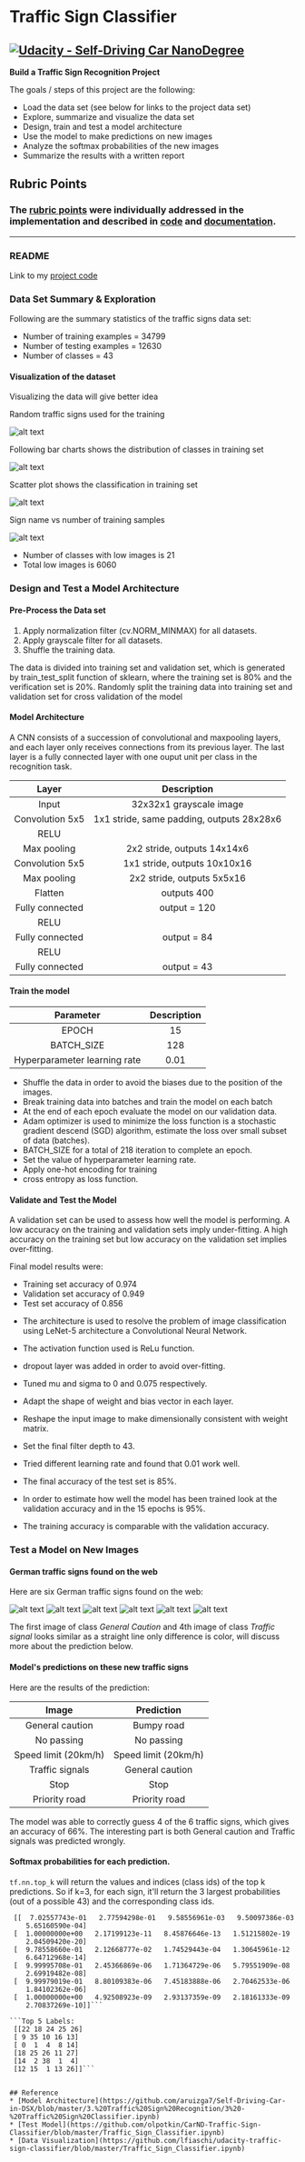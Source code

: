 # **Traffic Sign Classifier** 
[![Udacity - Self-Driving Car NanoDegree](https://s3.amazonaws.com/udacity-sdc/github/shield-carnd.svg)](http://www.udacity.com/drive)
---

**Build a Traffic Sign Recognition Project**

The goals / steps of this project are the following:
* Load the data set (see below for links to the project data set)
* Explore, summarize and visualize the data set
* Design, train and test a model architecture
* Use the model to make predictions on new images
* Analyze the softmax probabilities of the new images
* Summarize the results with a written report


[//]: # (Image References)

[image1]: ./Writeup/dataset_summary.png "dataset_summary"
[image2]: ./Writeup/class_distribution.png "Distribution"
[image3]: ./Writeup/class_scatter.png "Scatter"
[image4]: ./Writeup/class_histogram.png "Sign Name"
[image5]: ./traffic_signs_samples/image1.jpg "Traffic Sign 1"
[image6]: ./traffic_signs_samples/image2.jpg "Traffic Sign 2"
[image7]: ./traffic_signs_samples/image3.jpg "Traffic Sign 3"
[image8]: ./traffic_signs_samples/image4.jpg "Traffic Sign 4"
[image9]: ./traffic_signs_samples/image5.jpg "Traffic Sign 5"
[image10]: ./traffic_signs_samples/image6.jpg "Traffic Sign 6"

## Rubric Points
### The [rubric points](https://review.udacity.com/#!/rubrics/481/view) were individually addressed in the implementation and described in [code](https://github.com/velsarav/Traffic-Sign-Classifier/blob/master/Traffic_sign_classifier.ipynb) and [documentation](https://github.com/velsarav/Traffic-Sign-Classifier/blob/master/Traffic_sign_classifier.html).  

---
### README
Link to my [project code](https://github.com/velsarav/Traffic-Sign-Classifier/blob/master/Traffic_sign_classifier.ipynb)

### Data Set Summary & Exploration

Following are the summary statistics of the traffic signs data set:


* Number of training examples = 34799
* Number of testing examples = 12630
* Number of classes = 43

#### Visualization of the dataset

Visualizing the data will give better idea

Random traffic signs used for the training

![alt text][image1]

Following bar charts shows the distribution of classes in training set

![alt text][image2]

Scatter plot shows the classification in training set

![alt text][image3]

Sign name vs number of training samples

![alt text][image4]

* Number of classes with low images is 21
* Total low images is 6060

### Design and Test a Model Architecture

#### Pre-Process the Data set


1.  Apply normalization filter (cv.NORM_MINMAX) for all datasets.
2.  Apply grayscale filter for all datasets.
3.  Shuffle the training data.

The data is divided into training set and validation set, which is generated by train_test_split function of sklearn, where the training set is 80% and the verification set is 20%. Randomly split the training data into training set and validation set for cross validation of the model


#### Model Architecture

A CNN consists of a succession of convolutional and maxpooling layers, and each layer only receives connections from its previous layer. The last layer is a fully connected layer with one ouput unit per class in the recognition task.

| Layer         		|     Description	        					| 
|:---------------------:|:---------------------------------------------:| 
| Input         		| 32x32x1 grayscale image   					| 
| Convolution 5x5     	| 1x1 stride, same padding, outputs 28x28x6 	|
| RELU					|												|
| Max pooling	      	| 2x2 stride, outputs 14x14x6  				    |
| Convolution 5x5	    | 1x1 stride, outputs 10x10x16        		    |
| Max pooling	      	| 2x2 stride, outputs 5x5x16  				    |
| Flatten               | outputs 400                                   |
| Fully connected		| output = 120     								|
| RELU					|												|
| Fully connected		| output = 84     								|
| RELU					|												|
| Fully connected		| output = 43     								|

#### Train the model
| Parameter         	                |     Description	        					| 
|:-------------------------------------:|:---------------------------------------------:| 
| EPOCH         		                | 15 					                        | 
| BATCH_SIZE         	                | 128 					                        | 
| Hyperparameter learning rate         	| 0.01 					                        |

- Shuffle the data in order to avoid the biases due to the position of the images.
- Break training data into batches and train the model on each batch
- At the end of each epoch evaluate the model on our validation data.
- Adam optimizer is used to minimize the loss function is a stochastic gradient descend (SGD) algorithm, estimate the loss over small subset of data (batches).
- BATCH_SIZE for a total of 218 iteration to complete an epoch.
- Set the value of hyperparameter learning rate.
- Apply one-hot encoding for training
- cross entropy as loss function.

#### Validate and Test the Model


A validation set can be used to assess how well the model is performing. A low accuracy on the training and validation sets imply under-fitting. A high accuracy on the training set but low accuracy on the validation set implies over-fitting.

Final model results were:
* Training set accuracy of 0.974
* Validation set accuracy of 0.949
* Test set accuracy of 0.856


- The architecture is used to resolve the problem of image classification using LeNet-5 architecture a Convolutional Neural Network. 
- The activation function used is ReLu function. 
- dropout layer was added in order to avoid over-fitting. 
- Tuned mu and sigma to 0 and 0.075 respectively.
- Adapt the shape of weight and bias vector in each layer. 
- Reshape the input image to make dimensionally consistent with weight matrix. 
- Set the final filter depth to 43. 
- Tried different learning rate and found that 0.01 work well.

- The final accuracy of the test set is 85%. 
- In order to estimate how well the model has been trained look at the validation accuracy and in the 15 epochs is 95%. 
- The training accuracy is comparable with the validation accuracy.
 

### Test a Model on New Images

#### German traffic signs found on the web 
Here are six German traffic signs found on the web:

![alt text][image5] ![alt text][image6] ![alt text][image7] 
![alt text][image8] ![alt text][image9] ![alt text][image10]

The first image of class *General Caution* and 4th image of class *Traffic signal* looks similar as a straight line only difference is color, will discuss more about the prediction below.

#### Model's predictions on these new traffic signs
Here are the results of the prediction:

| Image			        |     Prediction	        					| 
|:---------------------:|:---------------------------------------------:| 
| General caution      		| Bumpy road				| 
| No passing    			| No passing 										|
| Speed limit (20km/h)				| Speed limit (20km/h)											|
| Traffic signals	      		| General caution					 				|
| Stop			| Stop      							|
|Priority road		| Priority road				|


The model was able to correctly guess 4 of the 6 traffic signs, which gives an accuracy of 66%. The interesting part is both General caution and Traffic signals was predicted wrongly.

#### Softmax probabilities for each prediction.


`tf.nn.top_k` will return the values and indices (class ids) of the top k predictions. So if k=3, for each sign, it'll return the 3 largest probabilities (out of a possible 43) and the corresponding class ids.


```Top 5 Predictions:
 [[  7.02557743e-01   2.77594298e-01   9.58556961e-03   9.50097386e-03
    5.65160590e-04]
 [  1.00000000e+00   2.17199123e-11   8.45876646e-13   1.51215802e-19
    2.04509420e-20]
 [  9.78558660e-01   2.12668777e-02   1.74529443e-04   1.30645961e-12
    6.64712968e-14]
 [  9.99995708e-01   2.45366869e-06   1.71364729e-06   5.79551909e-08
    2.69919482e-08]
 [  9.99979019e-01   8.80109383e-06   7.45183888e-06   2.70462533e-06
    1.84102362e-06]
 [  1.00000000e+00   4.92508923e-09   2.93137359e-09   2.18161333e-09
    2.70837269e-10]]```

```Top 5 Labels:
 [[22 18 24 25 26]
 [ 9 35 10 16 13]
 [ 0  1  4  8 14]
 [18 25 26 11 27]
 [14  2 38  1  4]
 [12 15  1 13 26]]```


## Reference
* [Model Architecture](https://github.com/aruizga7/Self-Driving-Car-in-DSX/blob/master/3.%20Traffic%20Sign%20Recognition/3%20-%20Traffic%20Sign%20Classifier.ipynb)
* [Test Model](https://github.com/olpotkin/CarND-Traffic-Sign-Classifier/blob/master/Traffic_Sign_Classifier.ipynb)
* [Data Visualization](https://github.com/lfiaschi/udacity-traffic-sign-classifier/blob/master/Traffic_Sign_Classifier.ipynb)
